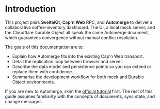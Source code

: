 # Introduction

This project pairs **SvelteKit**, **Cap'n Web** RPC, and **Automerge** to deliver a collaborative coffee-inventory dashboard. The UI, a local mock server, and the Cloudflare Durable Object all speak the same Automerge document, which guarantees convergence without manual conflict resolution.

The goals of this documentation are to:

- Explain how Automerge fits into the existing Cap'n Web transport.
- Detail the replication loop between browser and server.
- Describe the data model and persistence points so you can extend or replace them with confidence.
- Summarise the development workflow for both mock and Durable Object environments.

If you are new to Automerge, skim the [official tutorial](https://automerge.org/docs/tutorial/) first. The rest of this guide assumes familiarity with the concepts of documents, sync state, and change messages.
